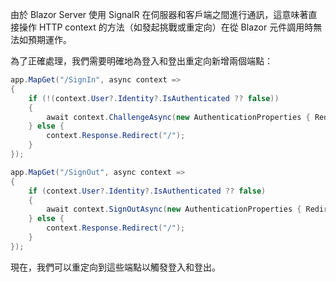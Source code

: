 由於 Blazor Server 使用 SignalR 在伺服器和客戶端之間進行通訊，這意味著直接操作 HTTP context 的方法（如發起挑戰或重定向）在從 Blazor 元件調用時無法如預期運作。

為了正確處理，我們需要明確地為登入和登出重定向新增兩個端點：

```csharp title="Program.cs"
app.MapGet("/SignIn", async context =>
{
    if (!(context.User?.Identity?.IsAuthenticated ?? false))
    {
        await context.ChallengeAsync(new AuthenticationProperties { RedirectUri = "/" });
    } else {
        context.Response.Redirect("/");
    }
});

app.MapGet("/SignOut", async context =>
{
    if (context.User?.Identity?.IsAuthenticated ?? false)
    {
        await context.SignOutAsync(new AuthenticationProperties { RedirectUri = "/" });
    } else {
        context.Response.Redirect("/");
    }
});
```

現在，我們可以重定向到這些端點以觸發登入和登出。
